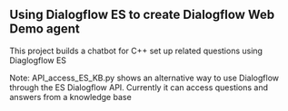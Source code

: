 ## Using Dialogflow ES to create Dialogflow Web Demo agent
This project builds a chatbot for C++ set up related questions using Diaglogflow ES

Note: API_access_ES_KB.py shows an alternative way to use Dialogflow through the ES Dialogflow API. Currently it can access questions and answers from a knowledge base
